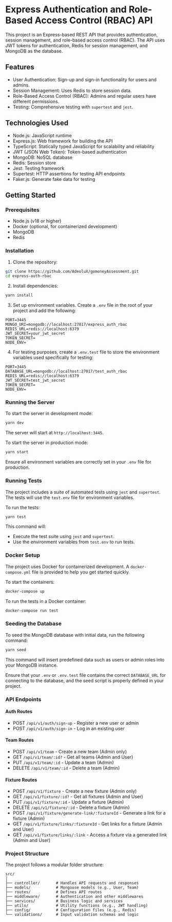 # Express Authentication and Role-Based Access Control (RBAC) API

This project is an Express-based REST API that provides authentication, session management, and role-based access control (RBAC). The API uses JWT tokens for authentication, Redis for session management, and MongoDB as the database.

## Features

- User Authentication: Sign-up and sign-in functionality for users and admins.
- Session Management: Uses Redis to store session data.
- Role-Based Access Control (RBAC): Admins and regular users have different permissions.
- Testing: Comprehensive testing with `supertest` and `jest`.

## Technologies Used

- Node.js: JavaScript runtime
- Express.js: Web framework for building the API
- TypeScript: Statically typed JavaScript for scalability and reliability
- JWT (JSON Web Token): Token-based authentication
- MongoDB: NoSQL database
- Redis: Session store
- Jest: Testing framework
- Supertest: HTTP assertions for testing API endpoints
- Faker.js: Generate fake data for testing

## Getting Started

### Prerequisites

- Node.js (v18 or higher)
- Docker (optional, for containerized development)
- MongoDB
- Redis

### Installation

1. Clone the repository:

```bash
git clone https://github.com/AdeoluX/gomoneyAssessment.git
cd express-auth-rbac
```

2. Install dependencies:

```bash
yarn install
```

3. Set up environment variables. Create a `.env` file in the root of your project and add the following:

```env
PORT=3445
MONGO_URI=mongodb://localhost:27017/express_auth_rbac
REDIS_URL=redis://localhost:6379
JWT_SECRET=your_jwt_secret
TOKEN_SECRET=
NODE_ENV=
```

4. For testing purposes, create a `.env.test` file to store the environment variables used specifically for testing:

```env
PORT=3445
DATABASE_URL=mongodb://localhost:27017/test_auth_rbac
REDIS_URL=redis://localhost:6379
JWT_SECRET=test_jwt_secret
TOKEN_SECRET=
NODE_ENV=
```

### Running the Server

To start the server in development mode:

```bash
yarn dev
```

The server will start at `http://localhost:3445`.

To start the server in production mode:

```bash
yarn start
```

Ensure all environment variables are correctly set in your `.env` file for production.

### Running Tests

The project includes a suite of automated tests using `jest` and `supertest`. The tests will use the `test.env` file for environment variables.

To run the tests:

```bash
yarn test
```

This command will:

- Execute the test suite using `jest` and `supertest`.
- Use the environment variables from `test.env` to run tests.

### Docker Setup

The project uses Docker for containerized development. A `docker-compose.yml` file is provided to help you get started quickly.

To start the containers:

```bash
docker-compose up
```

To run the tests in a Docker container:

```bash
docker-compose run test
```

### Seeding the Database

To seed the MongoDB database with initial data, run the following command:

```bash
yarn seed
```

This command will insert predefined data such as users or admin roles into your MongoDB instance.

Ensure that your `.env` or `.env.test` file contains the correct `DATABASE_URL` for connecting to the database, and the seed script is properly defined in your project.

### API Endpoints

#### Auth Routes

- POST `/api/v1/auth/sign-up` - Register a new user or admin
- POST `/api/v1/auth/sign-in` - Log in an existing user

#### Team Routes

- POST `/api/v1/team` - Create a new team (Admin only)
- GET `/api/v1/team/:id?` - Get all teams (Admin and User)
- PUT `/api/v1/team/:id` - Update a team (Admin)
- DELETE `/api/v1/team/:id` - Delete a team (Admin)

#### Fixture Routes

- POST `/api/v1/fixture` - Create a new fixture (Admin only)
- GET `/api/v1/fixture/:id?` - Get all fixtures (Admin and User)
- PUT `/api/v1/fixture/:id` - Update a fixture (Admin)
- DELETE `/api/v1/fixture/:id` - Delete a fixture (Admin)
- POST `/api/v1/fixture/generate-link/:fixtureId` - Generate a link for a fixture (Admin)
- GET `/api/v1/fixture/links/:fixtureId` - Get links for a fixture (Admin and User)
- GET `/api/v1/fixture/links/:link` - Access a fixture via a generated link (Admin and User)

### Project Structure

The project follows a modular folder structure:

```
src/
│
├── controller/       # Handles API requests and responses
├── models/           # Mongoose models (e.g., User, Team)
├── routes/           # Defines API routes
├── middleware/       # Authentication and other middlewares
├── services/         # Business logic and services
├── utils/            # Utility functions (e.g., JWT handling)
├── config/           # Configuration files (e.g., Redis)
└── validations/      # Input validation schemas and logic
```
